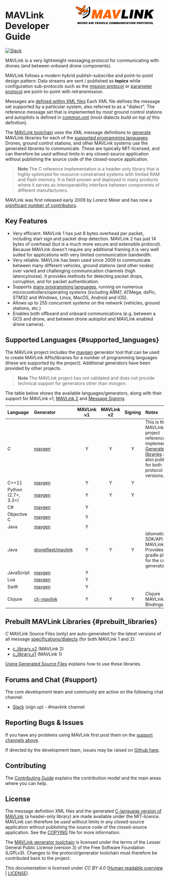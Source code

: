 <span style="float:right; padding:10px; margin-right:20px;"><a href="https://github.com/mavlink/mavlink"><img src="../assets/site/logo_mavlink_small.png" title="MAVLink Logo" width="250px" /></a></span>
# MAVLink Developer Guide

[![Slack](https://px4-slack.herokuapp.com/badge.svg)](http://slack.px4.io)

MAVLink is a very lightweight messaging protocol for communicating with drones (and between onboard drone components).

MAVLink follows a modern hybrid publish-subscribe and point-to-point design pattern: Data streams are sent / published as **topics** while configuration sub-protocols such as the [mission protocol](protocol/mission.md) or [parameter protocol](protocol/parameter.md) are point-to-point with retransmission.

Messages are [defined within XML files](messages/README.md)
Each XML file defines the message set supported by a particular system, also referred to as a "dialect". 
The reference message set that is implemented by *most* ground control stations and autopilots is defined in [common.xml](messages/common.md) (most dialects *build on top of* this definition).

The [MAVLink toolchain](https://github.com/mavlink/mavlink/) uses the XML message definitions to [generate](getting_started/generate_source.md) MAVLink libraries for each of the [supported programming languages](#supported_languages).
Drones, ground control stations, and other MAVLink systems use the generated libraries to communicate.
These are typically MIT-licensed, and can therefore be *used* without limits in any closed-source application without publishing the source code of the closed-source application.

> **Note** The C reference implementation is a header-only library that is highly optimized for resource-constrained systems with limited RAM and flash memory. 
  It is field-proven and deployed in many products where it serves as interoperability interface between components of different manufacturers.

MAVLink was first released early 2009 by Lorenz Meier and has now a [significant number of contributors](https://github.com/mavlink/mavlink/graphs/contributors).


## Key Features

- Very efficient. MAVLink 1 has just 8 bytes overhead per packet, including start sign and packet drop detection. MAVLink 2 has just 14 bytes of overhead (but is a much more secure and extensible protocol).
  Because MAVLink doesn't require any additional framing it is very well suited for applications with very limited communication bandwidth.
- Very reliable. MAVLink has been used since 2009 to communicate between many different vehicles, ground stations (and other nodes) over varied and challenging communication channels (high latency/noise). It provides methods for detecting packet drops, corruption, and for packet authentication.
- Supports [many programming languages](#supported_languages), running on numerous microcontrollers/operating systems (including ARM7, ATMega, dsPic, STM32 and Windows, Linux, MacOS, Android and iOS).
- Allows up to 255 concurrent systems on the network (vehicles, ground stations, etc.)
- Enables both offboard and onboard communications (e.g. between a GCS and drone, and between drone autopilot and MAVLink enabled drone camera).


## Supported Languages {#supported_languages}

The MAVLink project includes the [mavgen](getting_started/generate_source.md#mavgen) generator tool that can be used to create MAVLink APIs/libraries for a number of programming languages (these are supported by the project). 
Additional generators have been provided by other projects. 

> **Note** The MAVLink project has not validated and does not provide technical support for generators other than *mavgen*.

The table below shows the available languages/generators, along with their support for MAVLink v1, [MAVLink 2](guide/mavlink_2.md) and [Message Signing](guide/message_signing.md).

Language | Generator | MAVLink v1 | MAVLink v2 | Signing | Notes
:--- | :--- | :---:| :---: | :---: | :---
C       | [mavgen](getting_started/generate_source.md#mavgen) | Y | Y | Y | This is the MAVLink project reference implementation. [Generated libraries](#prebuilt_libraries) are also published for both protocol versions.
C++11   | [mavgen](getting_started/generate_source.md#mavgen) | Y | Y | Y | 
Python (2.7+, 3.3+) | [mavgen](getting_started/generate_source.md#mavgen) | Y | Y | Y | 
C#      | [mavgen](getting_started/generate_source.md#mavgen) | Y |  | 
Objective C | [mavgen](getting_started/generate_source.md#mavgen) | Y | | | 
Java    | [mavgen](getting_started/generate_source.md#mavgen) | Y | | |
Java    | [dronefleet/mavlink](https://github.com/dronefleet/mavlink) | Y | Y | Y | *Idiomatic* Java SDK/API for MAVLink. Provides a gradle plugin for the code generator.
JavaScript | [mavgen](getting_started/generate_source.md#mavgen) | Y | | | 
Lua     | [mavgen](getting_started/generate_source.md#mavgen) | Y | | | 
Swift   | [mavgen](getting_started/generate_source.md#mavgen) | Y | | | 
Clojure | [clj-mavlink](https://github.com/WickedShell/clj-mavlink) | Y | Y | Y | Clojure MAVLink Bindings.



## Prebuilt MAVLink Libraries {#prebuilt_libraries}

*C* MAVLink Source Files (only) are auto-generated for the latest versions of all message [specifications/dialects](messages/README.md) (for both MAVLink 1 and 2):
* [c_library_v2](https://github.com/mavlink/c_library_v2) (MAVLink 2)
* [c_library_v1](https://github.com/mavlink/c_library_v1) (MAVLink 1)


[Using Generated Source Files](getting_started/use_source.md) explains how to use these libraries.


## Forums and Chat {#support}

The core development team and community are active on the following chat channel:

* [Slack](http://slack.px4.io) (sign up) - #mavlink channel


## Reporting Bugs & Issues

If you have any problems using MAVLink first post them on the [support channels above](#support).

If directed by the development team, issues may be raised on [Github here](https://github.com/mavlink/mavlink/issues).


## Contributing

The [Contributing Guide](contributing/contributing.md) explains the contribution model and the main areas where you can help.


## License

The message definition XML files and the generated [C-language version of MAVLink](#prebuilt_libraries) (a header-only library) are made available under the MIT-licence. MAVLink can therefore be *used* without limits in any closed-source application without publishing the source code of the closed-source application. See the [COPYING](https://github.com/mavlink/mavlink/blob/master/COPYING) file for more information.

The [MAVLink generator toolchain](https://github.com/mavlink/mavlink/) is licensed under the terms of the Lesser General Public License (version 3) of the Free Software Foundation (LGPLv3). Changes to the protocol/generator toolchain must therefore be contributed back to the project.

This documentation is licensed under *CC BY 4.0* ([Human readable overview](https://creativecommons.org/licenses/by/4.0/) | [LICENSE](https://github.com/mavlink/mavlink-devguide/blob/master/LICENSE)).
